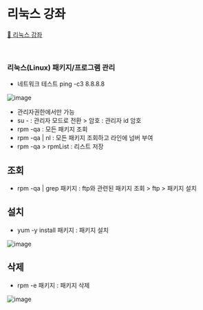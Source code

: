 # 리눅스 강좌
[:link: 리눅스 강좌 ](https://youtu.be/uRZr35xIBqg) 


<br>


### 리눅스(Linux) 패키지/프로그램 관리
* 네트워크 테스트 ping -c3 8.8.8.8

![image](https://user-images.githubusercontent.com/93310395/169319636-0df16f0b-6d70-48dc-affa-b3d84e52c57a.png)

* 관리자권한에서만 가능 
* su - : 관리자 모드로 전환 > 암호 : 관리자 id 암호
* rpm -qa : 모든 패키지 조회 
* rpm -qa | nl : 모든 패키지 조회하고 라인에 넘버 부여
* rpm -qa > rpmList : 리스트 저장

## 조회
* rpm -qa | grep 패키지 : ftp와 관련된 패키지 조회 > ftp > 패키지 설치 

## 설치
* yum -y install 패키지 : 패키지 설치 

![image](https://user-images.githubusercontent.com/93310395/169321244-b9e1b464-ea16-492b-b1b2-6fbf4e9226c3.png)

## 삭제

* rpm -e 패키지 : 패키지 삭제

![image](https://user-images.githubusercontent.com/93310395/169321646-b2477f02-f034-447f-b63d-e6a857a43974.png)




``` 